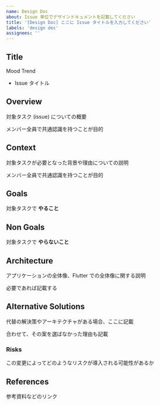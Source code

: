 ```yaml
---
name: Design Doc
about: Issue 単位でデザインドキュメントを記載してください
title: '[Design Doc] ここに Issue タイトルを入力してください'
labels: 'design dec'
assignees: ''
---
```


## Title

Mood Trend

- Issue タイトル

## Overview

対象タスク (issue) についての概要

メンバー全員で共通認識を持つことが目的

## Context

対象タスクが必要となった背景や理由についての説明

メンバー全員で共通認識を持つことが目的

## Goals

対象タスクで **やること**

## Non Goals

対象タスクで **やらないこと**

## Architecture

アプリケーションの全体像、Flutter での全体像に関する説明

必要であれば記載する

## Alternative Solutions

代替の解決策やアーキテクチャがある場合、ここに記載

合わせて、その案を選ばなかった理由も記載

### Risks

この変更によってどのようなリスクが導入される可能性があるか

## References

参考資料などのリンク
